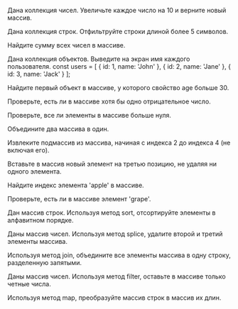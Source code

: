 Дана коллекция чисел. Увеличьте каждое число на 10 и верните новый массив.

Дана коллекция строк. Отфильтруйте строки длиной более 5 символов.

Найдите сумму всех чисел в массиве.

Дана коллекция объектов. Выведите на экран имя каждого пользователя.
const users = [
{ id: 1, name: 'John' },
{ id: 2, name: 'Jane' },
{ id: 3, name: 'Jack' }
];

Найдите первый объект в массиве, у которого свойство age больше 30.

Проверьте, есть ли в массиве хотя бы одно отрицательное число.

Проверьте, все ли элементы в массиве больше нуля.

Объедините два массива в один.

Извлеките подмассив из массива, начиная с индекса 2 до индекса 4 (не включая его).

Вставьте в массив новый элемент на третью позицию, не удаляя ни одного элемента.

Найдите индекс элемента 'apple' в массиве.

Проверьте, есть ли в массиве элемент 'grape'.

Дан массив строк. Используя метод sort, отсортируйте элементы в алфавитном порядке.

Даны массив чисел. Используя метод splice, удалите второй и третий элементы массива.

Используя метод join, объедините все элементы массива в одну строку, разделенную запятыми.

Даны массив чисел. Используя метод filter, оставьте в массиве только четные числа.

Используя метод map, преобразуйте массив строк в массив их длин.
